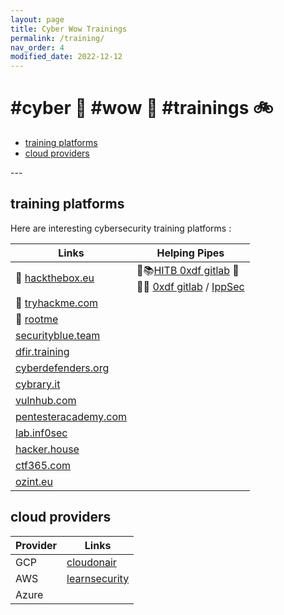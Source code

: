 ```yaml
---
layout: page
title: Cyber Wow Trainings
permalink: /training/
nav_order: 4
modified_date: 2022-12-12
---
```


# #cyber 🔫 #wow 👀 #trainings 🚲

<!-- vscode-markdown-toc -->
* [training platforms](#trainingplatforms)
* [cloud providers](#cloudproviders)

<!-- vscode-markdown-toc-config
	numbering=false
	autoSave=true
	/vscode-markdown-toc-config -->
<!-- /vscode-markdown-toc -->---



## <a name='trainingplatforms'></a>training platforms


Here are interesting cybersecurity training platforms :


| **Links** | **Helping Pipes** |
|---------------|---------------|
| 🧰 [hackthebox.eu](https://hackthebox.eu/) | 🧰📚[HITB 0xdf gitlab](https://0xdf.gitlab.io/) 🥇 <br/> 🧰🔴 [0xdf gitlab](https://www.youtube.com/@0xdf/videos) / [IppSec](https://www.youtube.com/channel/UCa6eh7gCkpPo5XXUDfygQQA) |
| 🧰 [tryhackme.com](https://tryhackme.com) | |
| 🧰 [rootme](https://hackthebox.eu/) |  |
| [securityblue.team](https://securityblue.team) |  | 
| [dfir.training](https://www.dfir.training/training) |  | 
| [cyberdefenders.org](https://cyberdefenders.org/) |  |
| [cybrary.it](https://www.cybrary.it/) |  |
| [vulnhub.com](https://www.vulnhub.com) |  |
| [pentesteracademy.com](https://www.pentesteracademy.com/activedirectorylab) |  |
| [lab.inf0sec](https://lab.inf0sec.) |  |
| [hacker.house](https://hacker.house/training/) |  |
| [ctf365.com](https://ctf365.com/) |  |
| [ozint.eu](https://ozint.eu/) | |

## <a name='cloudproviders'></a>cloud providers

| **Provider** | **Links** | 
|---------------|------------------|
| GCP | [cloudonair](https://cloudonair.withgoogle.com/security) |
| AWS | [learnsecurity](https://learnsecurity.amazon.com/en/index.html) |
| Azure | []() |